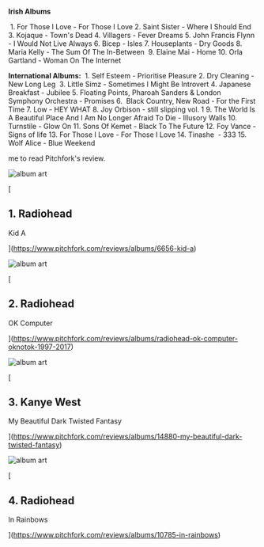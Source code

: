 **Irish Albums**

 1. For Those I Love - For Those I Love
2. Saint Sister - Where I Should End
3. Kojaque - Town's Dead
4. Villagers - Fever Dreams
5. John Francis Flynn - I Would Not Live Always
6. Bicep - Isles
7. Houseplants - Dry Goods
8. Maria Kelly - The Sum Of The In-Between 
9. Elaine Mai - Home
10. Orla Gartland - Woman On The Internet 

**International Albums:**
 1. Self Esteem - Prioritise Pleasure
2. Dry Cleaning - New Long Leg 
3. Little Simz - Sometimes I Might Be Introvert
4. Japanese Breakfast - Jubilee
5. Floating Points, Pharoah Sanders & London Symphony Orchestra - Promises
6.  Black Country, New Road - For the First Time
7. Low - HEY WHAT
8. Joy Orbison - still slipping vol. 1
9. The World Is A Beautiful Place And I Am No Longer Afraid To Die - Illusory Walls
10. Turnstile - Glow On
11. Sons Of Kemet - Black To The Future
12. Foy Vance - Signs of life
13. For Those I Love - For Those I Love
14. Tinashe  - 333
15. Wolf Alice - Blue Weekend


me to read Pitchfork's review.

![album art](https://media.pitchfork.com/photos/5929a1ebb1335d7bf1698393/1:1/w_320/dddaf5bb.jpg)

[

## 1. Radiohead

Kid A



](https://www.pitchfork.com/reviews/albums/6656-kid-a)

![album art](https://img.discogs.com/E0wHA8Kjr33vxrCU0UhD-KH9X8I=/fit-in/600x600/filters:strip_icc():format(jpeg):mode_rgb():quality(90)/discogs-images/R-4950798-1388623611-2362.jpeg.jpg)

[

## 2. Radiohead

OK Computer



](https://www.pitchfork.com/reviews/albums/radiohead-ok-computer-oknotok-1997-2017)

![album art](https://media.pitchfork.com/photos/5929ac7fc0084474cd0c1583/1:1/w_320/831179e9.jpeg)

[

## 3. Kanye West

My Beautiful Dark Twisted Fantasy



](https://www.pitchfork.com/reviews/albums/14880-my-beautiful-dark-twisted-fantasy)

![album art](https://media.pitchfork.com/photos/5929b2fe9d034d5c69bf4c59/1:1/w_320/7055fb4d.jpg)

[

## 4. Radiohead

In Rainbows



](https://www.pitchfork.com/reviews/albums/10785-in-rainbows)